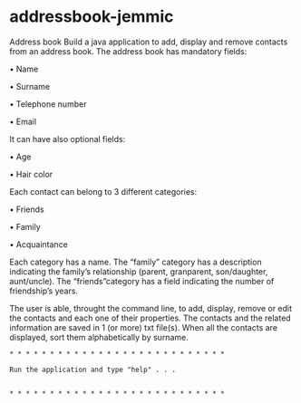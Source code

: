 # addressbook-jemmic

Address book 
Build a java application to add, display and remove contacts from an address book.
The address book has mandatory fields:

• Name

• Surname

• Telephone number

• Email

It can have also optional fields:

• Age

• Hair color

Each contact can belong to 3 different categories:

• Friends

• Family

• Acquaintance

Each category has a name. The “family” category has a description indicating the family’s relationship 
(parent, granparent, son/daughter, aunt/uncle). The “friends”category has a field indicating the number 
of friendship’s years.

The user is able, throught the command line, to add, display, remove or edit the contacts and each one 
of their properties. The contacts and the related information are saved in 1 (or more) txt file(s). When all 
the contacts are displayed, sort them alphabetically by surname.

    * * * * * * * * * * * * * * * * * * * * * * * * * * * 
    
    Run the application and type "help" . . . 
    
    
    * * * * * * * * * * * * * * * * * * * * * * * * * * * 
 
